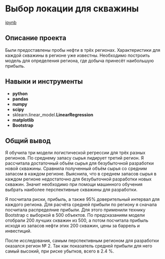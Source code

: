 # Выбор локации для скважины

[ipynb](https://github.com/Ekaterina-Ann/Portfolio/blob/master/best_oil_production_region/best_oil_production_region.ipynb)

## Описание проекта

Были предоставлены пробы нефти в трёх регионах. Характеристики для каждой скважины в регионе уже известны. Необходимо построить модель для определения региона, где добыча принесёт наибольшую прибыль. 


## Навыки и инструменты

- **python**
- **pandas**
- **numpy**
- **scipy**
- sklearn.linear_model.**LinearRegression**
- **matplotlib**
- **Bootstrap**


## Общий вывод

Я обучила три модели логистической регрессии для трёх разных регионов. По среднему запасу сырья лидирует третий регион. Я рассчитала достаточный объём сырья для безубыточной разработки новой скважины. Сравнила полученный объём сырья со средним запасом в каждом регионе. Выяснила, что в среднем запасов сырья в каждом регионе недостаточно для безубыточной разработки новых скважин. Значит необходимо при помощи машинного обучения выбрать наиболее перспективные скважины для разработки.

Я посчитала риски, прибыль, а также 95% доверительный интервал для каждого региона. Для расчёта средней прибыли по региону я сначала посчитала распределние прибыли. Для этого применили технику Bootstrap с выборкой в 500 объектов. По предсказаниям модели отобрали 200 лучших скважин из 500, а потом посчитала прибыль исходя из запасов нефти этих 200 скважин, цены за баррель и инвестиций.

После исследования, самым перспективным регионом для разработки оказался регион № 2. Так как показатель средней прибыли для него самый высокий, при риске убытков, всего в 2.4 %.

